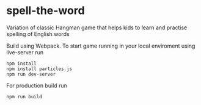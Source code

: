 # spell-the-word
Variation of classic Hangman game that helps kids to learn and practise spelling of English words 

Build using Webpack. 
To start game running in your local enviroment using live-server run 

```
npm install
npm install particles.js
npm run dev-server
```

For production build run 
```
npm run build
```

